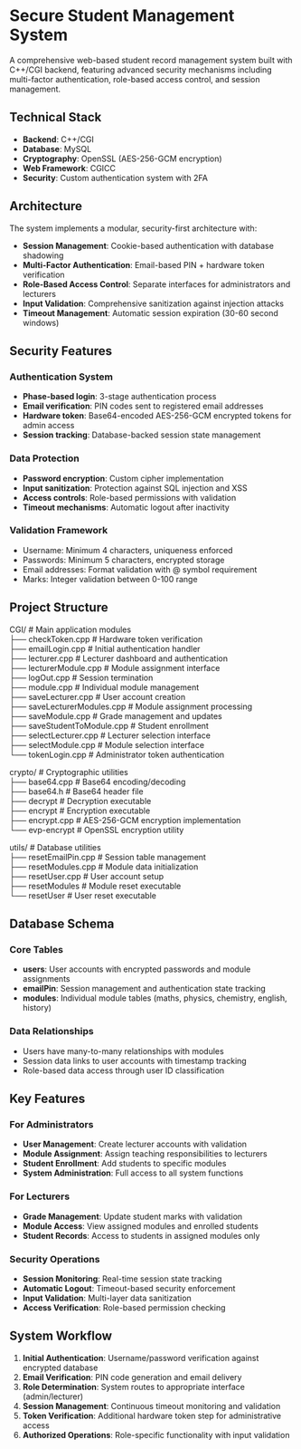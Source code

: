 # Secure Student Management System

A comprehensive web-based student record management system built with C++/CGI backend, featuring advanced security mechanisms including multi-factor authentication, role-based access control, and session management.

## Technical Stack

- **Backend**: C++/CGI
- **Database**: MySQL
- **Cryptography**: OpenSSL (AES-256-GCM encryption)
- **Web Framework**: CGICC
- **Security**: Custom authentication system with 2FA

## Architecture

The system implements a modular, security-first architecture with:

- **Session Management**: Cookie-based authentication with database shadowing
- **Multi-Factor Authentication**: Email-based PIN + hardware token verification
- **Role-Based Access Control**: Separate interfaces for administrators and lecturers
- **Input Validation**: Comprehensive sanitization against injection attacks
- **Timeout Management**: Automatic session expiration (30-60 second windows)

## Security Features

### Authentication System
- **Phase-based login**: 3-stage authentication process
- **Email verification**: PIN codes sent to registered email addresses
- **Hardware token**: Base64-encoded AES-256-GCM encrypted tokens for admin access
- **Session tracking**: Database-backed session state management

### Data Protection
- **Password encryption**: Custom cipher implementation
- **Input sanitization**: Protection against SQL injection and XSS
- **Access controls**: Role-based permissions with validation
- **Timeout mechanisms**: Automatic logout after inactivity

### Validation Framework
- Username: Minimum 4 characters, uniqueness enforced
- Passwords: Minimum 5 characters, encrypted storage
- Email addresses: Format validation with @ symbol requirement
- Marks: Integer validation between 0-100 range

## Project Structure 
CGI/                   # Main application modules <br />
├── checkToken.cpp          # Hardware token verification <br />
├── emailLogin.cpp          # Initial authentication handler <br />
├── lecturer.cpp            # Lecturer dashboard and authentication <br />
├── lecturerModule.cpp      # Module assignment interface <br />
├── logOut.cpp              # Session termination <br />
├── module.cpp              # Individual module management<br />
├── saveLecturer.cpp        # User account creation<br />
├── saveLecturerModules.cpp # Module assignment processing<br />
├── saveModule.cpp          # Grade management and updates<br />
├── saveStudentToModule.cpp # Student enrollment<br />
├── selectLecturer.cpp      # Lecturer selection interface<br />
├── selectModule.cpp        # Module selection interface<br />
└── tokenLogin.cpp          # Administrator token authentication<br />

crypto/                # Cryptographic utilities<br />
├── base64.cpp              # Base64 encoding/decoding<br />
├── base64.h                # Base64 header file<br />
├── decrypt                 # Decryption executable<br />
├── encrypt                 # Encryption executable<br />
├── encrypt.cpp             # AES-256-GCM encryption implementation<br />
└── evp-encrypt             # OpenSSL encryption utility<br />

utils/                 # Database utilities<br />
├── resetEmailPin.cpp       # Session table management<br />
├── resetModules.cpp        # Module data initialization<br />
├── resetUser.cpp           # User account setup<br />
├── resetModules            # Module reset executable<br />
└── resetUser               # User reset executable<br />

## Database Schema

### Core Tables
- **users**: User accounts with encrypted passwords and module assignments
- **emailPin**: Session management and authentication state tracking
- **modules**: Individual module tables (maths, physics, chemistry, english, history)

### Data Relationships
- Users have many-to-many relationships with modules
- Session data links to user accounts with timestamp tracking
- Role-based data access through user ID classification

## Key Features

### For Administrators
- **User Management**: Create lecturer accounts with validation
- **Module Assignment**: Assign teaching responsibilities to lecturers
- **Student Enrollment**: Add students to specific modules
- **System Administration**: Full access to all system functions

### For Lecturers
- **Grade Management**: Update student marks with validation
- **Module Access**: View assigned modules and enrolled students
- **Student Records**: Access to students in assigned modules only

### Security Operations
- **Session Monitoring**: Real-time session state tracking
- **Automatic Logout**: Timeout-based security enforcement
- **Input Validation**: Multi-layer data sanitization
- **Access Verification**: Role-based permission checking

## System Workflow

1. **Initial Authentication**: Username/password verification against encrypted database
2. **Email Verification**: PIN code generation and email delivery
3. **Role Determination**: System routes to appropriate interface (admin/lecturer)
4. **Session Management**: Continuous timeout monitoring and validation
5. **Token Verification**: Additional hardware token step for administrative access
6. **Authorized Operations**: Role-specific functionality with input validation
